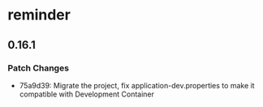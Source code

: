# reminder

## 0.16.1

### Patch Changes

- 75a9d39: Migrate the project, fix application-dev.properties to make it compatible with Development Container
